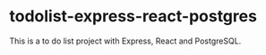 # todolist-express-react-postgres
This is a to do list project with Express, React and PostgreSQL. 
